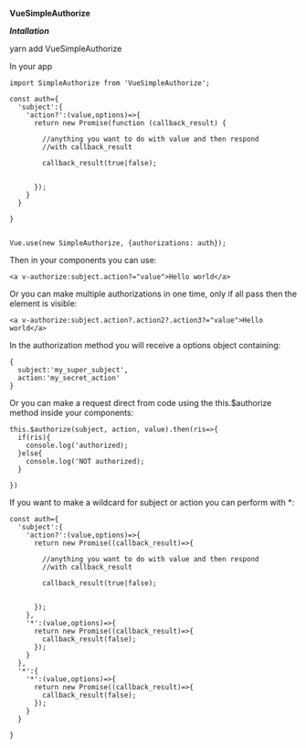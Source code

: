 **VueSimpleAuthorize**

***Intallation***

yarn add VueSimpleAuthorize

In your app

    import SimpleAuthorize from 'VueSimpleAuthorize';

    const auth={
      'subject':{
        'action?':(value,options)=>{
          return new Promise(function (callback_result) {
    
            //anything you want to do with value and then respond
            //with callback_result
            
            callback_result(true|false);
            
    
          });
        }
      }
    
    }


    Vue.use(new SimpleAuthorize, {authorizations: auth});
    
Then in your components you can use:

    <a v-authorize:subject.action?="value">Hello world</a>
    
Or you can make multiple authorizations in one time, only if all pass then the element is visible:
  
    <a v-authorize:subject.action?.action2?.action3?="value">Hello world</a>   
    
In the authorization method you will receive a options object containing:

    {
      subject:'my_super_subject',
      action:'my_secret_action'
    }    

   
Or you can make a request direct from code using the this.$authorize method 
inside your components:

    this.$authorize(subject, action, value).then(ris=>{
      if(ris){
        console.log('authorized);
      }else{
        console.log('NOT authorized);
      }
    
    })   
   
If you want to make a wildcard for subject or action you can perform with *:

      
    const auth={
      'subject':{
        'action?':(value,options)=>{
          return new Promise((callback_result)=>{
    
            //anything you want to do with value and then respond
            //with callback_result
            
            callback_result(true|false);
            
    
          });
        },
        '*':(value,options)=>{
          return new Promise((callback_result)=>{
            callback_result(false);
          });
        }
      },
      '*':{
        '*':(value,options)=>{
          return new Promise((callback_result)=>{
            callback_result(false);
          });
        }
      }
    
    }        